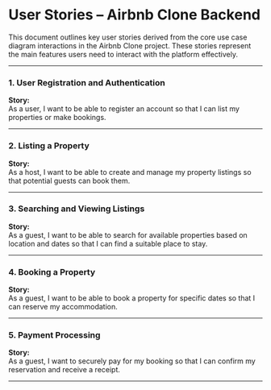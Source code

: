 # User Stories – Airbnb Clone Backend

This document outlines key user stories derived from the core use case diagram interactions in the Airbnb Clone project. These stories represent the main features users need to interact with the platform effectively.

---

### 1. User Registration and Authentication

**Story:**  
As a user, I want to be able to register an account so that I can list my properties or make bookings.

---

### 2. Listing a Property

**Story:**  
As a host, I want to be able to create and manage my property listings so that potential guests can book them.

---

### 3. Searching and Viewing Listings

**Story:**  
As a guest, I want to be able to search for available properties based on location and dates so that I can find a suitable place to stay.

---

### 4. Booking a Property

**Story:**  
As a guest, I want to be able to book a property for specific dates so that I can reserve my accommodation.

---

### 5. Payment Processing

**Story:**  
As a guest, I want to securely pay for my booking so that I can confirm my reservation and receive a receipt.

---

